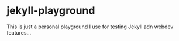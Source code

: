# jekyll-playground
This is just a personal playground I use for testing Jekyll adn webdev features...
